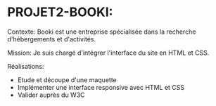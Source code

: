 # PROJET2-BOOKI:

Contexte: Booki est une entreprise spécialisée dans la recherche d'hébergements et d'activités.

Mission: Je suis chargé d'intégrer l'interface du site en HTML et CSS.

Réalisations:
- Etude et découpe d'une maquette
- Implémenter une interface responsive avec HTML et CSS
- Valider auprès du W3C
